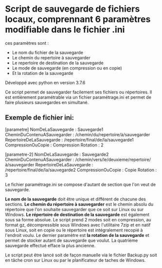 # Script de sauvegarde de fichiers locaux, comprennant 6 paramètres modifiable dans le fichier .ini

ces paramètres sont :
- Le nom du fichier de la sauvegarde
- Le chemin du repertoire à sauvegarder
- Le repertoire de destination de la sauvegarde
- Le mode de sauvegarde (en compression ou en copie)
- Et la rotation de la sauvegarde

Développé avec python en version 3.7.6

Ce script permet de sauvegarder facilement ses fichiers ou répertoires.
Il est entièrement paramétrable via un fichier paramétrage.ini et permet de faire plusieurs sauvegardes en simultané.

## Exemple de fichier ini:

[parametre]
NomDeLaSauvegarde : Sauvegarde1
CheminDuContenuASauvegarder : /chemin/du/repertoire/à/sauvegarder
RepertoireDeLaSauvegarde : /repertoire/final/de/la/sauvegarde1
CompressionOuCopie : Compression
Rotation : 2

[parametre-2]
NomDeLaSauvegarde : Sauvegarde2
CheminDuContenuASauvegarder : /chemin/vers/le/deuxieme/repertoire/à/sauvegarder
RepertoireDeLaSauvegarde : /repertoire/final/de/la/sauvegarde2
CompressionOuCopie : Copie
Rotation : 3

Le fichier paramétrage.ini se compose d'autant de section que l'on veut de sauvegarde.

__Le nom de la sauvegarde__ doit être unique et différent de chacune des sections.
__Le chemin du répertoire à sauvegarder__ est le chemin absolu du répertoire que l'on souhaite sauvegarder que ce soit sur Linux ou sur Windows.
__Le répertoire de destination de la sauvegarde__ est également sous sa forme absolue.
Le script prend 2 modes soit en compression, au format gz, décompressible sous Windows avec l'utilitaire 7zip et en natif sous Linux, soit en copie ou le répertoire est intégralement recopié à l'endroit voulu.
Le dernier paramètre est __la rotation de la sauvegarde__ et permet de stocker autant de sauvegarde que voulut.
La quatrième sauvegarde effectué efface la plus ancienne.

Le script peut être lancé soit de façon manuelle via le fichier Backup.py soit en tâche cron sur Linux ou par le planificateur de taches de Windows.
